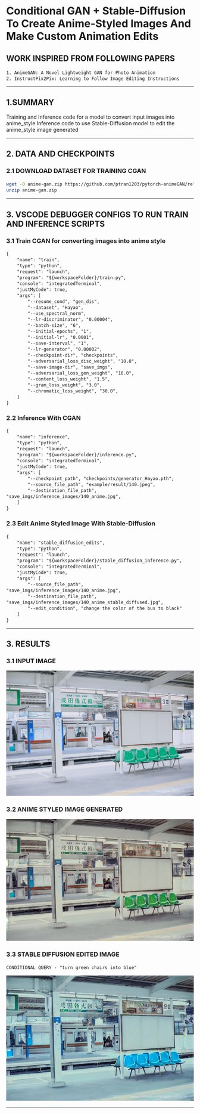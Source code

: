 # Conditional GAN + Stable-Diffusion To Create Anime-Styled Images And Make Custom Animation Edits

## WORK INSPIRED FROM FOLLOWING PAPERS

```
1. AnimeGAN: A Novel Lightweight GAN for Photo Animation
2. InstructPix2Pix: Learning to Follow Image Editing Instructions
```

----------------------
## 1.SUMMARY

Training and Inference code for a model to convert input images into anime_style
Inference code to use Stable-Diffusion model to edit the anime_style image generated

-----------------------
## 2. DATA AND CHECKPOINTS

### 2.1 DOWNLOAD DATASET FOR TRAINING CGAN

```bash
wget -O anime-gan.zip https://github.com/ptran1203/pytorch-animeGAN/releases/download/v1.0/dataset_v1.zip
unzip anime-gan.zip
```

-----------------------
## 3. VSCODE DEBUGGER CONFIGS TO RUN TRAIN AND INFERENCE SCRIPTS

### 3.1 Train CGAN for converting images into anime style

```
{
    "name": "train",
    "type": "python",
    "request": "launch",
    "program": "${workspaceFolder}/train.py",
    "console": "integratedTerminal",
    "justMyCode": true,
    "args": [
        "--resume_cond", "gen_dis",
        "--dataset", "Hayao",
        "--use_spectral_norm",
        "--lr-discriminator", "0.00004",
        "--batch-size", "6",
        "--initial-epochs", "1",
        "--initial-lr", "0.0001",
        "--save-interval", "1",
        "--lr-generator", "0.00002",
        "--checkpoint-dir", "checkpoints",
        "--adversarial_loss_disc_weight", "10.0",
        "--save-image-dir", "save_imgs",          
        "--adversarial_loss_gen_weight", "10.0",              
        "--content_loss_weight", "1.5",              
        "--gram_loss_weight", "3.0",                
        "--chromatic_loss_weight", "30.0",                
    ]
}
```

### 2.2 Inference With CGAN
```
{
    "name": "inference",
    "type": "python",
    "request": "launch",
    "program": "${workspaceFolder}/inference.py",
    "console": "integratedTerminal",
    "justMyCode": true,
    "args": [
        "--checkpoint_path", "checkpoints/generator_Hayao.pth",
        "--source_file_path", "example/result/140.jpeg",
        "--destination_file_path", "save_imgs/inference_images/140_anime.jpg",
    ]
}
```

### 2.3 Edit Anime Styled Image With Stable-Diffusion
```
{
    "name": "stable_diffusion_edits",
    "type": "python",
    "request": "launch",
    "program": "${workspaceFolder}/stable_diffusion_inference.py",
    "console": "integratedTerminal",
    "justMyCode": true,
    "args": [
        "--source_file_path", "save_imgs/inference_images/140_anime.jpg",
        "--destination_file_path", "save_imgs/inference_images/140_anime_stable_diffused.jpg",
        "--edit_condition", "change the color of the bus to black"
    ]
}
```

-----------------------
## 3. RESULTS

### 3.1 INPUT IMAGE
![Input Image](example/10.jpg)

### 3.2 ANIME STYLED IMAGE GENERATED
![Anime Styled Image](save_imgs/inference_images/10_anime.jpg)

### 3.3 STABLE DIFFUSION EDITED IMAGE
```
CONDITIONAL QUERY - "turn green chairs into blue"
```
![Stable Diffusion Edited Image](save_imgs/inference_images/10_anime_stable_diffused.jpg)

-----------------------
